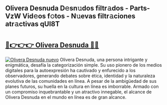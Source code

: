 ## Olivera Desnuda D𝚎sn𝚞dos filtr𝚊dos - Parts-VzW Vid𝚎os f𝚘tos - N𝚞evas filtr𝚊ciones atr𝚊ctivas qUI8T

# <h2><a href="http://mb7yc4.tromn.icu/?c=Olivera+Desnuda">🔗👉👉👉 Olivera Desnuda 🔗🔗</a></h2>

[![Olivera Desnuda nuevo](https://i.imgur.com/pEAQMta.gif)](http://mb7yc4.tromn.icu/?c=Olivera+Desnuda)
Olivera Desnuda, una persona intrigante y enigmática, desafía la categorización simple. Su uso pionero de los medios digitales para la autoexpresión ha cautivado y enfurecido a los observadores, generando debates sobre ética, identidad y la naturaleza evolutiva de las comunidades en línea. A pesar de la ambigüedad de sus planes futuros, su huella en la cultura en línea es imborrable. Armado con un compromiso inquebrantable y un atractivo innegable, el alcance de Olivera Desnuda en el mundo en línea es de gran alcance.
